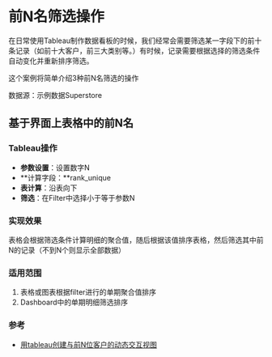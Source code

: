 # 前N名筛选操作

在日常使用Tableau制作数据看板的时候，我们经常会需要筛选某一字段下的前十条记录（如前十大客户，前三大类别等。）有时候，记录需要根据选择的筛选条件自动变化并重新排序筛选。

这个案例将简单介绍3种前N名筛选的操作

数据源：示例数据Superstore

## 基于界面上表格中的前N名

### Tableau操作
- **参数设置**：设置数字N
- **计算字段：**rank_unique
- **表计算**：沿表向下
- **筛选**：在Filter中选择小于等于参数N

### 实现效果
表格会根据筛选条件计算明细的聚合值，随后根据该值排序表格，然后筛选其中前N的记录（不到N个则显示全部数据）

### 适用范围

1. 表格或图表根据filter进行的单期聚合值排序
2. Dashboard中的单期明细筛选排序

### 参考

- [用tableau创建与前N位客户的动态交互视图](https://blog.csdn.net/springyang2015/article/details/82718895)
